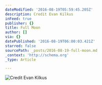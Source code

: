 ```yaml
---
dateModified: '2016-08-19T05:59:45.205Z'
description: Credit Evan Kilkus
inFeed: true
publisher: {}
title: Full Moon
author: []
via: {}
datePublished: '2016-08-19T06:00:03.421Z'
starred: false
sourcePath: _posts/2016-08-19-full-moon.md
_context: 'http://schema.org'
_type: Article

---
```

![Credit Evan Kilkus](https://the-grid-user-content.s3-us-west-2.amazonaws.com/1b303494-10be-4668-85be-9706382f2d12.jpg)
